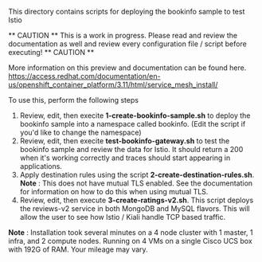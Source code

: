 This directory contains scripts for deploying the bookinfo sample to test Istio

** CAUTION ** This is a work in progress. Please read and review the documentation as well and review every configuration file / script before executing! ** CAUTION **

More information on this preview and documentation can be found here.
https://access.redhat.com/documentation/en-us/openshift_container_platform/3.11/html/service_mesh_install/

To use this, perform the following steps

1. Review, edit, then execite __1-create-bookinfo-sample.sh__ to deploy the bookinfo sample into a namespace called bookinfo. (Edit the script if you'd like to change the namespace)
2. Review, edit, then execite __test-bookinfo-gateway.sh__ to test the bookinfo sample and review the data for Istio. It should return a 200 when it's working correctly and traces should start appearing in applications.
3. Apply destination rules using the script __2-create-destination-rules.sh__. **Note** : This does not have mutual TLS enabled. See the documentation for information on how to do this when using mutual TLS.
4. Review, edit, then execute __3-create-ratings-v2.sh__. This script deploys the reviews-v2 service in both MongoDB and MySQL flavors. This will allow the user to see how Istio / Kiali handle TCP based traffic.

**Note** : Installation took several minutes on a 4 node cluster with 1 master, 1 infra, and 2 compute nodes. Running on 4 VMs on a single Cisco UCS box with 192G of RAM. Your mileage may vary.

